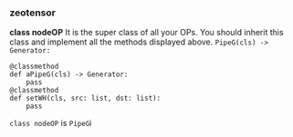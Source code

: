 


### zeotensor

**class nodeOP** 
It is the super class of all your OPs.
You should inherit this class and implement all the methods displayed above.
	`PipeG(cls) -> Generator:`
	
	@classmethod
	def aPipeG(cls) -> Generator:
		pass
	@classmethod
	def setWH(cls, src: list, dst: list):
		pass

`class nodeOP` is `PipeG`i

